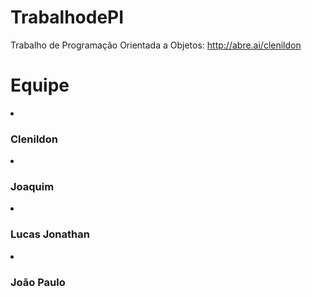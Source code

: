 # TrabalhodePI
Trabalho de Programação Orientada a Objetos: http://abre.ai/clenildon

<h1>Equipe</h1>
<li><h3>Clenildon</h3></li>
<li><h3>Joaquim</h3></li>
<li><h3>Lucas Jonathan</h3></li>
<li><h3>João Paulo</h3></li>

